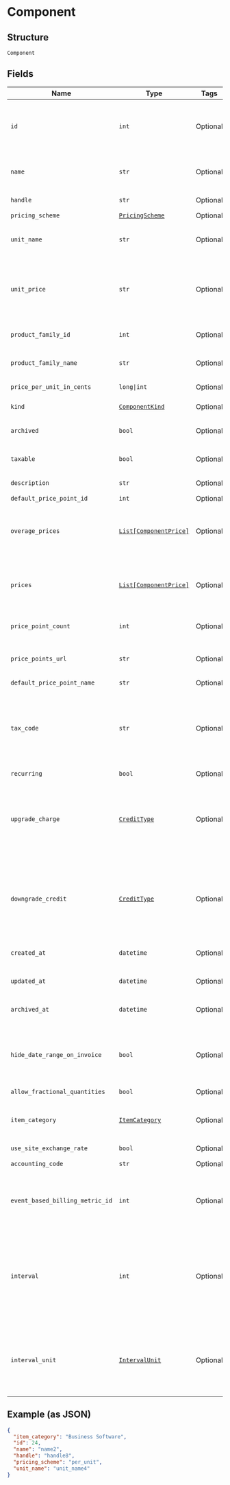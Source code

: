 
# Component

## Structure

`Component`

## Fields

| Name | Type | Tags | Description |
|  --- | --- | --- | --- |
| `id` | `int` | Optional | The unique ID assigned to the component by Chargify. This ID can be used to fetch the component from the API. |
| `name` | `str` | Optional | The name of the Component, suitable for display on statements. i.e. Text Messages. |
| `handle` | `str` | Optional | The component API handle |
| `pricing_scheme` | [`PricingScheme`](../../doc/models/pricing-scheme.md) | Optional | - |
| `unit_name` | `str` | Optional | The name of the unit that the component’s usage is measured in. i.e. message |
| `unit_price` | `str` | Optional | The amount the customer will be charged per unit. This field is only populated for ‘per_unit’ pricing schemes, otherwise it may be null. |
| `product_family_id` | `int` | Optional | The id of the Product Family to which the Component belongs |
| `product_family_name` | `str` | Optional | The name of the Product Family to which the Component belongs |
| `price_per_unit_in_cents` | `long\|int` | Optional | deprecated - use unit_price instead |
| `kind` | [`ComponentKind`](../../doc/models/component-kind.md) | Optional | A handle for the component type |
| `archived` | `bool` | Optional | Boolean flag describing whether a component is archived or not. |
| `taxable` | `bool` | Optional | Boolean flag describing whether a component is taxable or not. |
| `description` | `str` | Optional | The description of the component. |
| `default_price_point_id` | `int` | Optional | - |
| `overage_prices` | [`List[ComponentPrice]`](../../doc/models/component-price.md) | Optional | An array of price brackets. If the component uses the ‘per_unit’ pricing scheme, this array will be empty. |
| `prices` | [`List[ComponentPrice]`](../../doc/models/component-price.md) | Optional | An array of price brackets. If the component uses the ‘per_unit’ pricing scheme, this array will be empty. |
| `price_point_count` | `int` | Optional | Count for the number of price points associated with the component |
| `price_points_url` | `str` | Optional | URL that points to the location to read the existing price points via GET request |
| `default_price_point_name` | `str` | Optional | - |
| `tax_code` | `str` | Optional | A string representing the tax code related to the component type. This is especially important when using the Avalara service to tax based on locale. This attribute has a max length of 10 characters. |
| `recurring` | `bool` | Optional | - |
| `upgrade_charge` | [`CreditType`](../../doc/models/credit-type.md) | Optional | The type of credit to be created when upgrading/downgrading. Defaults to the component and then site setting if one is not provided.<br>Available values: `full`, `prorated`, `none`. |
| `downgrade_credit` | [`CreditType`](../../doc/models/credit-type.md) | Optional | The type of credit to be created when upgrading/downgrading. Defaults to the component and then site setting if one is not provided.<br>Available values: `full`, `prorated`, `none`. |
| `created_at` | `datetime` | Optional | Timestamp indicating when this component was created |
| `updated_at` | `datetime` | Optional | Timestamp indicating when this component was updated |
| `archived_at` | `datetime` | Optional | Timestamp indicating when this component was archived |
| `hide_date_range_on_invoice` | `bool` | Optional | (Only available on Relationship Invoicing sites) Boolean flag describing if the service date range should show for the component on generated invoices. |
| `allow_fractional_quantities` | `bool` | Optional | - |
| `item_category` | [`ItemCategory`](../../doc/models/item-category.md) | Optional | One of the following: Business Software, Consumer Software, Digital Services, Physical Goods, Other |
| `use_site_exchange_rate` | `bool` | Optional | - |
| `accounting_code` | `str` | Optional | E.g. Internal ID or SKU Number |
| `event_based_billing_metric_id` | `int` | Optional | (Only for Event Based Components) This is an ID of a metric attached to the component. This metric is used to bill upon collected events. |
| `interval` | `int` | Optional | The numerical interval. i.e. an interval of ‘30’ coupled with an interval_unit of day would mean this component's default price point would renew every 30 days. This property is only available for sites with Multifrequency enabled. |
| `interval_unit` | [`IntervalUnit`](../../doc/models/interval-unit.md) | Optional | A string representing the interval unit for this component's default price point, either month or day. This property is only available for sites with Multifrequency enabled. |

## Example (as JSON)

```json
{
  "item_category": "Business Software",
  "id": 24,
  "name": "name2",
  "handle": "handle8",
  "pricing_scheme": "per_unit",
  "unit_name": "unit_name4"
}
```

